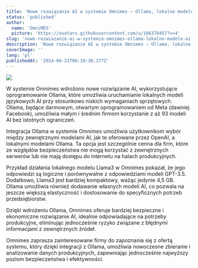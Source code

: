 ```yaml
---
title: 'Nowe rozwiązanie AI w systemie Omnimes – Ollama, lokalne modele AI'
status: 'published'
author:
  name: 'OmniMES'
  picture: 'https://avatars.githubusercontent.com/u/166378457?v=4'
slug: 'nowe-rozwiazanie-ai-w-systemie-omnimes-ollama-lokalne-modele-ai'
description: 'Nowe rozwiązanie AI w systemie Omnimes – Ollama, lokalne modele AI'
coverImage: ''
lang: 'pl'
publishedAt: '2024-06-21T06:19:30.177Z'
---
```


![](/images/image-EwOT.png)

W systemie Omnimes wdrożono nowe rozwiązanie AI, wykorzystujące oprogramowanie Ollama, które umożliwia uruchamianie lokalnych modeli językowych AI przy stosunkowo niskich wymaganiach sprzętowych. Ollama, będące darmowym, otwartym oprogramowaniem od Meta (dawniej Facebook), umożliwia małym i średnim firmom korzystanie z aż 93 modeli AI bez istotnych ograniczeń.

Integracja Ollama w systemie Omnimes umożliwia użytkownikom wybór między zewnętrznymi modelami AI, jak te oferowane przez OpenAI, a lokalnymi modelami Ollama. Ta opcja jest szczególnie cenna dla firm, które ze względów bezpieczeństwa nie mogą korzystać z zewnętrznych serwerów lub nie mają dostępu do internetu na halach produkcyjnych.

Przykład działania lokalnego modelu Llama3 w Omnimes pokazał, że jego odpowiedzi są logiczne i porównywalne z odpowiedziami modeli GPT-3.5. Dodatkowo, Llama3 jest bardziej kompaktowy, ważąc jedynie 4,5 GB. Ollama umożliwia również dodawanie własnych modeli AI, co pozwala na jeszcze większą elastyczność i dostosowanie do specyficznych potrzeb przedsiębiorstw.

Dzięki wdrożeniu Ollama, Omnimes oferuje bardziej bezpieczne i ekonomiczne rozwiązanie AI, idealnie odpowiadające na potrzeby produkcyjne, eliminując jednocześnie ryzyko związane z błędnymi informacjami z zewnętrznych źródeł.

Omnimes zaprasza zainteresowane firmy do zapoznania się z ofertą systemu, który dzięki integracji z Ollama, umożliwia nowoczesne zbieranie i analizowanie danych produkcyjnych, zapewniając jednocześnie najwyższy poziom bezpieczeństwa i efektywności.